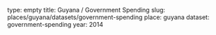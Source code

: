 type: empty
title: Guyana / Government Spending
slug: places/guyana/datasets/government-spending
place: guyana
dataset: government-spending
year: 2014
